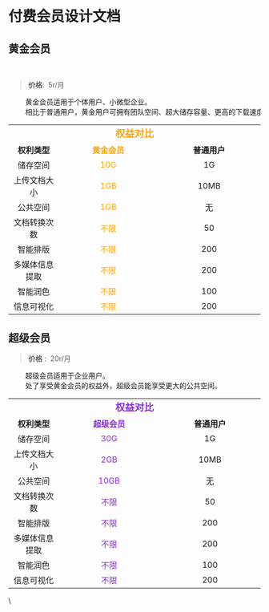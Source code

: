 # 付费会员设计文档

## 黄金会员
<br/>

> **价格**:&nbsp;&nbsp;5r/月

<pre>
    黄金会员适用于个体用户、小微型企业。
    相比于普通用户，黄金用户可拥有团队空间、超大储存容量、更高的下载速度与无限制的文档转换次数等诸多权益。
</pre>

<table style="text-align: center;width: 100%">
	<tr >
		<td style="width: 1200px;font-weight: bold;font-family: 微软雅黑;
font-size: larger;color:orange" colspan="3">权益对比</td>
	</tr>
	<tr >
        <td style="width:20%;font-weight: bold;font-family: 微软雅黑">权利类型</td>
		<td style="font-weight: bold;font-family: 微软雅黑;color: orange">黄金会员</td>
		<td style="font-weight: bold;font-family: 微软雅黑">普通用户</td>
	</tr>
    <tr >
		<td>储存空间</td>
		<td style="color: orange">10G</td>
        <td>1G</td>
	</tr>
    <tr >
		<td>上传文档大小</td>
		<td style="color: orange">1GB</td>
        <td>10MB</td>
	</tr>
    <tr >
		<td>公共空间</td>
		<td style="color: orange">1GB</td>
        <td>无</td>
	</tr>
    <tr >
		<td>文档转换次数</td>
		<td style="color: orange">不限</td>
        <td>50</td>
	</tr>
    <tr >
		<td>智能排版</td>
		<td style="color: orange">不限</td>
        <td>200</td>
	</tr>
    <tr >
		<td>多媒体信息提取</td>
		<td style="color: orange">不限</td>
        <td>200</td>
	</tr>
    <tr >
		<td>智能润色</td>
		<td style="color: orange">不限</td>
        <td>100</td>
	</tr>
    <tr >
		<td>信息可视化</td>
		<td style="color: orange">不限</td>
        <td>200</td>
	</tr>
</table>




## 超级会员
> **价格** :&nbsp;&nbsp;20r/月
> 
<pre>
    超级会员适用于企业用户。
    处了享受黄金会员的权益外，超级会员能享受更大的公共空间。
</pre>

<table style="text-align: center;width: 100%">
	<tr >
		<td style="width: 1200px;font-weight: bold;font-family: 微软雅黑;
font-size: larger;color:blueviolet" colspan="3">权益对比</td>
	</tr>
	<tr >
        <td style="width:20%;font-weight: bold;font-family: 微软雅黑">权利类型</td>
		<td style="font-weight: bold;font-family: 微软雅黑;color: blueviolet">超级会员</td>
		<td style="font-weight: bold;font-family: 微软雅黑">普通用户</td>
	</tr>
    <tr >
		<td>储存空间</td>
		<td style="color: blueviolet">30G</td>
        <td>1G</td>
	</tr>
    <tr >
		<td>上传文档大小</td>
		<td style="color: blueviolet">2GB</td>
        <td>10MB</td>
	</tr>
    <tr >
		<td>公共空间</td>
		<td style="color: blueviolet">10GB</td>
        <td>无</td>
	</tr>
    <tr >
		<td>文档转换次数</td>
		<td style="color: blueviolet">不限</td>
        <td>50</td>
	</tr>
    <tr >
		<td>智能排版</td>
		<td style="color: blueviolet">不限</td>
        <td>200</td>
	</tr>
    <tr >
		<td>多媒体信息提取</td>
		<td style="color: blueviolet">不限</td>
        <td>200</td>
	</tr>
    <tr >
		<td>智能润色</td>
		<td style="color: blueviolet">不限</td>
        <td>100</td>
	</tr>
    <tr >
		<td>信息可视化</td>
		<td style="color: blueviolet">不限</td>
        <td>200</td>
	</tr>
</table>




\